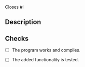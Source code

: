 <!-- Change #i to the corresponding issue e.g. #1 -->
Closes #i

## Description

<!-- MR description. What feature does this MR add/What bug does this MR fix? -->

## Checks
- [ ] The program works and compiles.
- [ ] The added functionality is tested.

